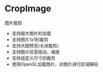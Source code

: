 # CropImage
图片裁剪

- 支持超大图片的加载
- 支持图片1x1的裁剪
- 支持大图预览(关闭裁剪)
- 支持图片任意拖动，缩放
- 支持自定义尺寸的裁剪
- 使用OpenGL加载图片，对图片进行区域解码
